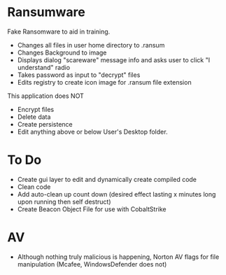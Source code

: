 # Ransumware
Fake Ransomware to aid in training. 

- Changes all files in user home directory to <FILE>.ransum
- Changes Background to image
- Displays dialog "scareware" message info and asks user to click "I understand" radio
- Takes password as input to "decrypt" files 
- Edits registry to create icon image for .ransum file extension 

This application does NOT
- Encrypt files
- Delete data
- Create persistence
- Edit anything above or below User's Desktop folder. 

# To Do
- Create gui layer to edit and dynamically create compiled code
- Clean code
- Add auto-clean up count down (desired effect lasting x minutes long upon running then self destruct)
- Create Beacon Object File for use with CobaltStrike
  
# AV
- Although nothing truly malicious is happening, Norton AV flags for file manipulation (Mcafee, WindowsDefender does not)

